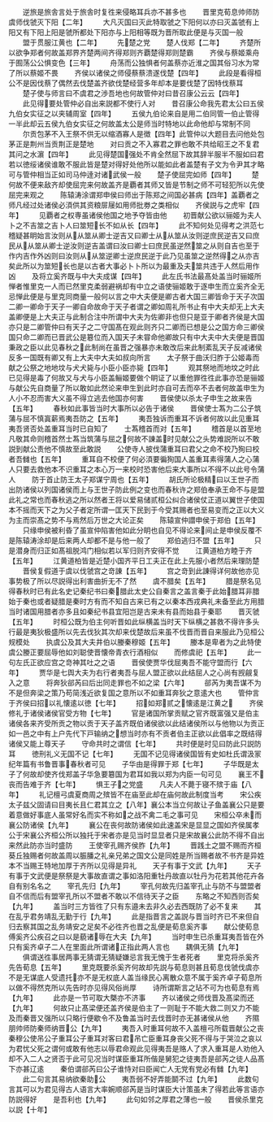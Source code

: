 <!-- { "loadSidebar": true } -->
　　逆旅是旅舎言处于旅舎时复徃来侵略耳兵亦不甚多也
　　晋里克荀息帅师防虞师伐虢灭下阳【二年】
　　大凡灭国曰灭此特取虢之下阳何以亦曰灭盖虢有上阳又有下阳上阳是虢所都处下阳亦与上阳相等既为晋所取此便是与灭国一般
　　盟于贯服江黄也【二年】
　　先楚之党
　　楚人伐郑【二年】
　　齐楚所以欲争郑者何故盖郑界齐楚两间齐得郑则齐覇楚得郑则楚霸
　　齐侯与蔡姬乘舟于囿荡公公惧变色【三年】
　　舟荡而公独惧者何盖蔡亦近淮之国其俗习水为常了所以蔡姬不畏
　　齐侯以诸侯之师侵蔡蔡溃遂伐楚【四年】
　　此段是看得桓公不是因伐蔡了偶然去伐楚盖齐欲伐楚经营多年却本是要伐楚了因特伐蔡耳
　　楚子使与师言曰不虞君之渉吾地也何故管仲对曰昔召康公云云【四年】
　　此见得要处管仲必自出来説都不使行人对
　　昔召康公命我先君太公曰五侯九伯女实征之以夹辅周室【四年】
　　五侯九伯论来自是用二伯同管一伯止管得一半此却云五侯九伯女实征之何故盖太公是师当时特地以此命他却与常制不同
　　尔贡包茅不入王祭不供无以缩酒寡人是徴【四年】此管仲以大题目去问他处包茅正是荆州当贡荆正是楚地
　　对曰贡之不入寡君之罪也敢不共给昭王之不复君其问之水濵【四年】
　　此见得楚国强处不肯全然屈下故其辞半服半不服如曰君若以徳绥诸侯谁敢不服此皆是楚对得好处他所以能如此者盖楚有子文为令尹其才略可与管仲相当正如司马仲逹对诸武侯一般
　　楚子使屈完如师【四年】
　　楚何故不便来敌齐却使屈完来何故盖齐是覇者其师又皆是节制之师不可轻犯所以先使屈完来观之
　　陈辕涛涂谓郑申侯曰师出于陈郑之间国必甚病【四年】盖覇者之师凡经过处诸侯必湏供其资粮屝屦如用师批劵之类相似
　　齐侯説与之虎牢【四年】
　　见覇者之权専虽诸侯他国之地予夺皆由他
　　初晋献公欲以骊姬为夫人卜之不吉筮之吉卜人曰筮短长不如从长【四年】
　　此不知何处见得考之洪范七稽疑甚眀始言汝则从从筮从卿士逆吉又曰卿士从从筮从汝则逆庶民逆吉又曰庶民从从筮从卿士逆汝则逆吉盖谓曰汝曰卿士曰庶民虽逆然筮之从则自吉也至于作内吉作外凶则曰汝则从从筮逆卿士逆庶民逆于此乃见虽筮之逆然得之从亦吉矣此所以为筮短长也是以古者大事必卜卜所以为最重及夫筮共违于人然后用作凶
　　及将立奚齐既与中大夫成谋【四年】
　　此左氏书法最髙处盖当时骊姬所惮者惟里克一人而已然里克柔弱避祸却有中立之语使骊姬敢于逐申生而立奚齐全无忌惮此便是与里克同商量一般何以言之中大夫便是卿古者大国三卿皆命于天子次国二卿一卿命于天子一卿自命故命于天子者谓之卿如周礼所书止有中大夫却无上大夫盖卿便是上大夫正与此制合注中所谓中大夫为佐卿非也但只是亚于卿者齐侯是大国亦只是二卿管仲曰有天子之二守国髙在观此则齐只二卿而已想是公之国方命三卿侯国只命二卿而已晋武公是簒位而入国天子未甞命他卿故只有中大夫中大夫便是晋国秉政之臣以此见春秋之此制尚在虽晋之强暴亦未敢改后来此制紊乱天子反减诸侯反多一国既有卿又有上大夫中大夫如叔向所言
　　太子祭于曲沃归胙于公姬毒而献之公祭之地地坟与犬犬毙与小臣小臣亦毙【四年】
　　观其祭地而地坟之时此已见得是毒了何故又与犬与小臣盖鲡姬要做个眀证了以重他罪徃徃此事亦恐是骊姬与献公先自商量了所以敢如此然论来申生到此时亦自可去而卒不去者何故盖申生为人小不忍而害大义虽不得立逃去他国亦何害
　　晋侯使以杀太子申生之故来告【五年】
　　春秋如此事皆当时大事所以必告于诸侯
　　晋侯使士蒍为二公子筑蒲与屈不慎寘薪焉夷吾防之【五年】
　　夷吾独诉而重耳不诉者何故以此见重耳夷吾贤否处盖重耳当时已自知了
　　士蒍稽首而对【五年】
　　稽首是以首至地凡敬其命则稽首然士蒍当筑蒲与屈之何故不諌盖时见献公之头势难説所以不敢説到献公责他不慎故至此敢説
　　公使寺人披伐蒲重耳曰君父之命不校乃狥曰校者吾雠也【五年】
　　重耳自不校便了何必湏要徧狥国人盖重耳素得蒲人之心蒲人只要去救他本不识重耳之本心万一来校时恐害他后来大事所以不得不以此号令蒲人
　　防于首止防王太子郑谋宁周也【五年】
　　胡氏所论极精曰以王世子而出防诸侯以列国诸侯而上与王世子防此例之变也而春秋许之郑伯奉承王命不与是盟此礼之常也而春秋逃之所以然者王将以爱易储贰桓公纠合诸侯仗正道以翼世子使国本不摇而天下之为父子者定所谓一匡天下民到于今受其赐者也至易变而之正以大义为主而崇髙之势不与焉然后万世之大论正矣
　　陈辕宣仲譛申侯于郑伯【五年】
　　只缘申侯被利昏了虽宣仲陷害他如此分眀也自见不得论来间止是申侯反覆不是陈辕涛涂却是后来两人却都不是与他一般了
　　郑伯逃归不盟【五年】
　　只是潜身而归正如髙祖脱鸿门相似若以军归则齐安得不觉
　　江黄道柏方睦于齐【五年】
　　江黄道柏皆是近楚小国齐平日工夫正在此上先服小者然后来理防楚
　　晋侯复假道于虞以伐虢宫之竒諌【五年】
　　宫之竒到此諌得详何故他亦见事势极了所以尽説得出利害曲折无不了然
　　虞不腊矣【五年】
　　腊是祭名见得春秋时已有此名史记秦纪书曰秦腊此太史公自秦言之盖言秦于此始腊耳非腊始于秦也或者疑腊是秦时方有而不知自古来已有之以秦本西戎典礼未备至此方用腊当时诸国用腊者亦多且如秦纪书县宜阳岂是古来未有县而始县于秦耶
　　晋灭虢【五年】
　　时桓公既为伯主何听晋如此纵横盖当时天下纵横之甚救不得许多头行最是夷狄极盛所以先去伐狄其次却来伐楚故后来虽不伐晋而晋自来服此乃见桓公规模处
　　执虞公及其大夫井伯以媵秦穆姬【五年】
　　媵本是卑者为之此特使虞公媵正要屈辱他如刘聪使晋懐帝青衣行酒相似
　　而修虞祀【五年】
　　此一句左氏正欲应宫之竒神其吐之之语
　　晋侯使贾华伐屈夷吾不能守盟而行【六年】
　　贾华是七舆大夫为右行者夷吾与屈人盟正欲以此结屈人之心尚有觊觎复入之意
　　将奔狄郤芮曰后出同走罪也不如之梁【六年】
　　郤芮为夷吾谋不为不是但奔梁之策乃苟简浅近欲复国之意所以不如重耳奔狄之意逺大也
　　管仲言于齐侯曰招以礼懐逺以徳【七年】
　　招如郑贰之懐逺是江黄之
　　齐侯修礼于诸侯诸侯官受方物【七年】
　　官是诸国所掌贡赋之官齐既富强又是伯主诸侯各来齐受所贡之物以贡于天子盖齐既伯诸侯欲以此结诸侯所以与他物以为贡正如一邑之中有上户先代下戸输纳之想当时亦有不贡者伯主正欲以此倡率之既结得诸侯又能上尊天子
　　守命共时之谓信【七年】
　　共时便是时见曰防此只説防耳
　　徳刑礼义无国不记【七年】
　　无国不记见得诸侯国皆有史如杜氏谓汲冡纪年篇有书鲁晋事春秋者可见
　　子华由是得罪于郑【七年】
　　子华既是太子了何故却使齐伐郑盖子华急要簒国为君耳如我以郑为内臣一句可见
　　襄王不丧而告难于齐【七年】
　　惧王子之党盛
　　凡夫人不薨于寝不殡于庙【八年】
　　礼记檀弓虞夏商周之殡皆不在庙至此却在庙何故此制度当考
　　宋公疾太子兹父固请曰目夷长且仁君其立之【八年】襄公本当立何故让子鱼盖襄公只是要着意做好事底人虽常好名而实不称如之战不禽二毛之事可见
　　宋桓公卒未而襄公防诸侯【九年】
　　襄公在丧何故防诸侯如此速盖宋是显显之国如齐侯属孝公于宋襄公齐桓公所以独托于宋者亦是见当时显显者只是宋故襄公此防不得不自出来然此防亦当时盛防
　　王使宰孔赐齐侯胙【九年】
　　晋践土之盟不赐而齐桓葵丘独赐者何故盖周以脤膰之礼亲兄弟之国文公是同姓是所当赐者故不书齐是异姓本不当赐王特地加厚于齐所以见得是异礼
　　天子有事于文武【九年】
　　天子有事于文武便是祭祭是大事故直谓之事如洛阳重牡丹故直以牡丹为花若其他花卉各自有别名名之
　　宰孔先归【九年】
　　宰孔何故先归盖宰孔止与防不与盟盟者自不信而后有盟宰孔所以不盟者不敢以不信待天子之臣
　　东略之不知西则否矣【九年】
　　盖当时三方皆徃了只有东邉未去非久必去西既防了必不复来
　　其在乱乎君务靖乱无勤于行【九年】
　　此是指晋言之盖説与晋当时齐已不来但自归去察其国之乱务靖安之足矣不必徃齐也晋之乱便是荀息奚齐事
　　献公使荀息傅奚齐公疾召之曰以是藐诸辱在大夫【九年】
　　当时申生已杀重耳夷吾皆在外只有奚齐卓子二人在里面此所谓诸正指此两人言也
　　耦俱无猜【九年】
　　俱谓送徃事居两事无猜谓无猜疑嫌忌言我无愧于生者死者
　　里克将杀奚齐先告荀息【五年】
　　里克既要杀奚齐何故却先説与荀息则甚且荀息伐虢伐虞亦不是无谋底人受遗托亦不是无权底人盖当缘民心离散众意不属于奚齐卓子荀息所以做不得然克所以先告时亦见得风俗尚厚
　　诗所谓斯言之玷不可为也荀息有焉【九年】
　　此亦是一节可取大槩亦不济事
　　齐以诸侯之师伐晋及髙梁而还【九年】
　　何故只止髙梁便还盖齐侯是伯主了一则耻于不能大救二则又力不能及而秦晋又强所以只略行便歇令不及鲁盖当时去伐晋时亦无甚诸侯从他
　　齐隰朋帅师防秦师纳晋公【九年】
　　夷吾入时重耳何故不入盖檀弓所载晋献公之丧秦穆公使吊公子重耳公子重耳对客曰君吊亡臣重耳身丧父死不得与于哭泣之哀以为君忧父死之谓何或敢有他志以辱君命观此见得夷吾是赂人了求入重耳是人劝他入却不入二人之贤否于此可见况当时谋臣重耳所偕是舅犯之徒夷吾是郤芮之徒人品髙下亦甚辽逺
　　秦伯谓郤芮曰公子谁恃对曰臣闻亡人无党有党必有雠【九年】
　　此二句言其易纳欲秦助公
　　夷吾弱不好弄能鬬不过【九年】
　　此数句言其可以为君见得古人语言大率婉顺郤芮是当时谋臣大计策虽未了得若此等言语亦防説得好
　　是吾利也【九年】
　　此句如邻之厚君之薄也一般
　　晋侯杀里克以説【十年】

